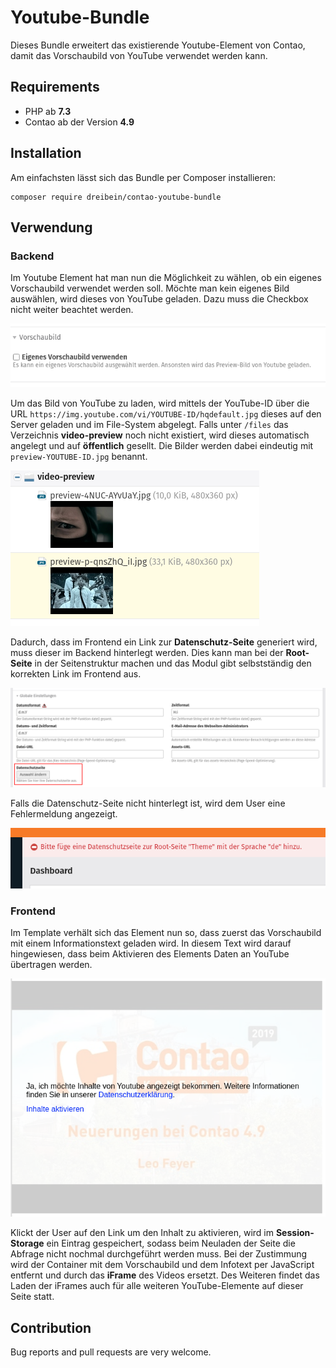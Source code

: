# Youtube-Bundle

Dieses Bundle erweitert das existierende Youtube-Element von Contao, damit das Vorschaubild von YouTube verwendet werden kann.

## Requirements

- PHP ab **7.3**
- Contao ab der Version **4.9**

## Installation

Am einfachsten lässt sich das Bundle per Composer installieren:

```shell script
composer require dreibein/contao-youtube-bundle
```

## Verwendung

### Backend

Im Youtube Element hat man nun die Möglichkeit zu wählen, ob ein eigenes Vorschaubild verwendet werden soll.
Möchte man kein eigenes Bild auswählen, wird dieses von YouTube geladen. Dazu muss die Checkbox nicht weiter beachtet werden.

![Youtube-Content-Element-Backend](docs/images/be_youtube.png)

Um das Bild von YouTube zu laden, wird mittels der YouTube-ID über die URL `https://img.youtube.com/vi/YOUTUBE-ID/hqdefault.jpg` dieses auf den Server geladen und im File-System abgelegt.
Falls unter `/files` das Verzeichnis **video-preview** noch nicht existiert, wird dieses automatisch angelegt und auf **öffentlich** gesellt.
Die Bilder werden dabei eindeutig mit `preview-YOUTUBE-ID.jpg` benannt.

![Preview-Ordner](docs/images/be_filesystem.png)

Dadurch, dass im Frontend ein Link zur **Datenschutz-Seite** generiert wird, muss dieser im Backend hinterlegt werden.
Dies kann man bei der **Root-Seite** in der Seitenstruktur machen und das Modul gibt selbstständig den korrekten Link im Frontend aus.

![Backend-Page](docs/images/be_page.png)

Falls die Datenschutz-Seite nicht hinterlegt ist, wird dem User eine Fehlermeldung angezeigt.

![Backend-Error](docs/images/be_main.png)

### Frontend

Im Template verhält sich das Element nun so, dass zuerst das Vorschaubild mit einem Informationstext geladen wird.
In diesem Text wird darauf hingewiesen, dass beim Aktivieren des Elements Daten an YouTube übertragen werden.

![Youtube-Content-Element-Frontend](docs/images/fe_youtube.png)

Klickt der User auf den Link um den Inhalt zu aktivieren, wird im **Session-Storage** ein Eintrag gespeichert, sodass beim Neuladen der Seite die Abfrage nicht nochmal durchgeführt werden muss.
Bei der Zustimmung wird der Container mit dem Vorschaubild und dem Infotext per JavaScript entfernt und durch das **iFrame** des Videos ersetzt.
Des Weiteren findet das Laden der iFrames auch für alle weiteren YouTube-Elemente auf dieser Seite statt.

## Contribution

Bug reports and pull requests are very welcome.
